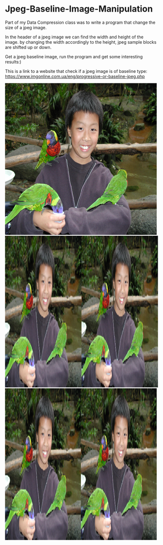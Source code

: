 # Jpeg-Baseline-Image-Manipulation

Part of my Data Compression class was to write a program that change the size of a jpeg image.

In the header of a jpeg image we can find the width and height of the image. by changing the width accordingly to the height, jpeg sample blocks are shifted up or down.

Get a jpeg baseline image, run the program and get some interesting results:)

This is a link to a website that check if a jpeg image is of baseline type: https://www.imgonline.com.ua/eng/progressive-or-baseline-jpeg.php

<img src="https://github.com/Yonatan228/JPEG_IMAGE_MANIPULATION/blob/main/original.jpg" width="500px" height="500px">
<img src="https://github.com/Yonatan228/JPEG_IMAGE_MANIPULATION/blob/main/x%20mult%20by%202.jpg" height="500px">
<img src="https://github.com/Yonatan228/JPEG_IMAGE_MANIPULATION/blob/main/x%20mult%20by%202.jpg" width="500px" height="500px">
